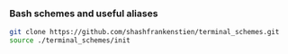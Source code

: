 ### Bash schemes and useful aliases

```sh
git clone https://github.com/shashfrankenstien/terminal_schemes.git
source ./terminal_schemes/init
```
